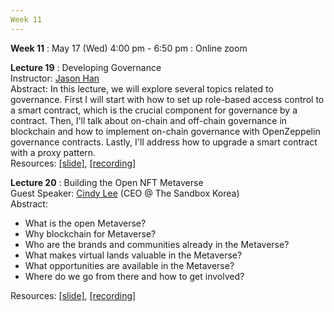 ```yaml
---
Week 11
---
```


<b>Week 11</b>
: May 17 (Wed) 4:00 pm - 6:50 pm
  : Online zoom

<b>Lecture 19</b>
: Developing Governance<br>
  Instructor: <a href="/kaist/staff/#Jaesun Han (Jason)">Jason Han</a><br>
  Abstract: In this lecture, we will explore several topics related to governance. First I will start with how to set up role-based access control to a smart contract, which is the crucial component for governance by a contract. Then, I'll talk about on-chain and off-chain governance in blockchain and how to implement on-chain governance with OpenZeppelin governance contracts. Lastly, I'll address how to upgrade a smart contract with a proxy pattern.<br>
  Resources: <a href="/kaist/assets/files/Web3@KAIST-Lecture19.pdf" target="_blank">[slide]</a>, <a href="" target="_blank">[recording]</a><br>
  
<b>Lecture 20</b>
: Building the Open NFT Metaverse<br>
  Guest Speaker: <a href="/kaist/speaker/#Cindy Lee">Cindy Lee</a> (CEO @ The Sandbox Korea)<br>
  Abstract: 
  <ul>
    <li>What is the open Metaverse?</li>
    <li>Why blockchain for Metaverse?</li>
    <li>Who are the brands and communities already in the Metaverse?</li>
    <li>What makes virtual lands valuable in the Metaverse?</li>
    <li>What opportunities are available in the Metaverse?</li>
    <li>Where do we go from there and how to get involved?</li>
  </ul>
  Resources: <a href="/kaist/assets/files/Web3@KAIST-Lecture20.pdf" target="_blank">[slide]</a>, <a href="" target="_blank">[recording]</a><br>
